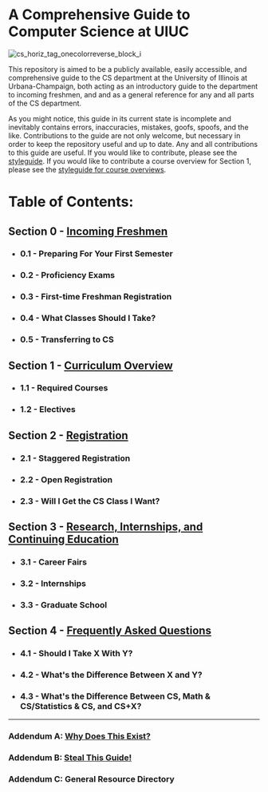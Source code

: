 # A Comprehensive Guide to Computer Science at UIUC

![cs_horiz_tag_onecolorreverse_block_i](https://user-images.githubusercontent.com/50086310/117201824-b48f3480-adb2-11eb-91be-f6a80b0167cf.png)

This repository is aimed to be a publicly available, easily accessible, and comprehensive guide to the CS department at the University of Illinois at Urbana-Champaign, both acting as an introductory guide to the department to incoming freshmen, and and as a general reference for any and all parts of the CS department. 

As you might notice, this guide in its current state is incomplete and inevitably contains errors, inaccuracies, mistakes, goofs, spoofs, and the like. Contributions to the guide are not only welcome, but necessary in order to keep the repository useful and up to date. Any and all contributions to this guide are useful. If you would like to contribute, please see the [styleguide](https://github.com/mersaults/uiuc-cs-wiki/blob/main/styleguides/styleguide.md). If you would like to contribute a course overview for Section 1, please see the [styleguide for course overviews](https://github.com/mersaults/uiuc-cs-wiki/blob/main/styleguides/overviewstyleguide.md).

# Table of Contents:

## Section 0 - [Incoming Freshmen](https://github.com/mersaults/uiuc-cs-incoming-freshman-guide/blob/main/guide/section0.md)
  * ### 0.1 - Preparing For Your First Semester
  * ### 0.2 - Proficiency Exams
  * ### 0.3 - First-time Freshman Registration
  * ### 0.4 - What Classes Should I Take?
  * ### 0.5 - Transferring to CS

## Section 1 - [Curriculum Overview](https://github.com/mersaults/uiuc-cs-incoming-freshman-guide/blob/main/guide/section1.md)
 * ### 1.1 - Required Courses
 * ### 1.2 - Electives 

## Section 2 - [Registration](https://github.com/mersaults/uiuc-cs-incoming-freshman-guide/blob/main/guide/section2.md)
 * ### 2.1 - Staggered Registration
 * ### 2.2 - Open Registration
 * ### 2.3 - Will I Get the CS Class I Want?

## Section 3 - [Research, Internships, and Continuing Education](https://github.com/mersaults/uiuc-cs-wiki/blob/main/guide/section3.md)
 * ### 3.1 - Career Fairs
 * ### 3.2 - Internships
 * ### 3.3 - Graduate School

## Section 4 - [Frequently Asked Questions](https://github.com/mersaults/uiuc-cs-wiki/blob/main/guide/section4.md)
 * ### 4.1 - Should I Take X With Y?
 * ### 4.2 - What's the Difference Between X and Y?
 * ### 4.3 - What's the Difference Between CS, Math & CS/Statistics & CS, and CS+X?

---

### Addendum A: [Why Does This Exist?](https://github.com/mersaults/uiuc-cs-wiki/blob/main/guide/addenda/addendum_a.md)
### Addendum B: [Steal This Guide!](https://github.com/mersaults/uiuc-cs-wiki/blob/main/guide/addenda/addendum_b.md)
### Addendum C: General Resource Directory
